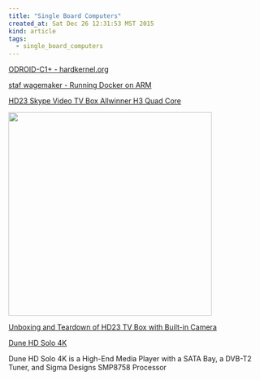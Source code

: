 ```yaml
---
title: "Single Board Computers"
created_at: Sat Dec 26 12:31:53 MST 2015
kind: article
tags:
  - single_board_computers
---
```



<a href="http://www.hardkernel.com/main/products/prdt_info.php?g_code=G143703355573" target="_blank">ODROID-C1+ - hardkernel.org</a>

<a href="http://stafwag.github.io/blog/blog/2015/12/26/running-docker-on-arm/" target="_blank">staf wagemaker - Running Docker on ARM</a>


<a href="http://www.gearbest.com/tv-box-mini-pc/pp_265524.html" target="_blank">HD23 Skype Video TV Box Allwinner H3 Quad Core</a>

<img src="/assets/images/hd24-skype-webcam-box.jpg" width="400px">


<a href="http://www.cnx-software.com/2015/12/26/unboxing-and-teardown-of-hd23-tv-box-with-built-in-camera/" target="_blank">Unboxing and Teardown of HD23 TV Box with Built-in Camera</a>


<a href="http://www.cnx-software.com/2015/12/26/dune-hd-solo-4k-is-a-high-end-media-player-with-a-sata-bay-a-dvb-t2-tuner-and-sigma-designs-smp8758-processor/" target="_blank">Dune HD Solo 4K</a>

Dune HD Solo 4K is a High-End Media Player with a SATA Bay, a DVB-T2
Tuner, and Sigma Designs SMP8758 Processor



<!--
html boilerplate
<a href="" target="_blank"></a>
<img src="" width="400px">
-->





